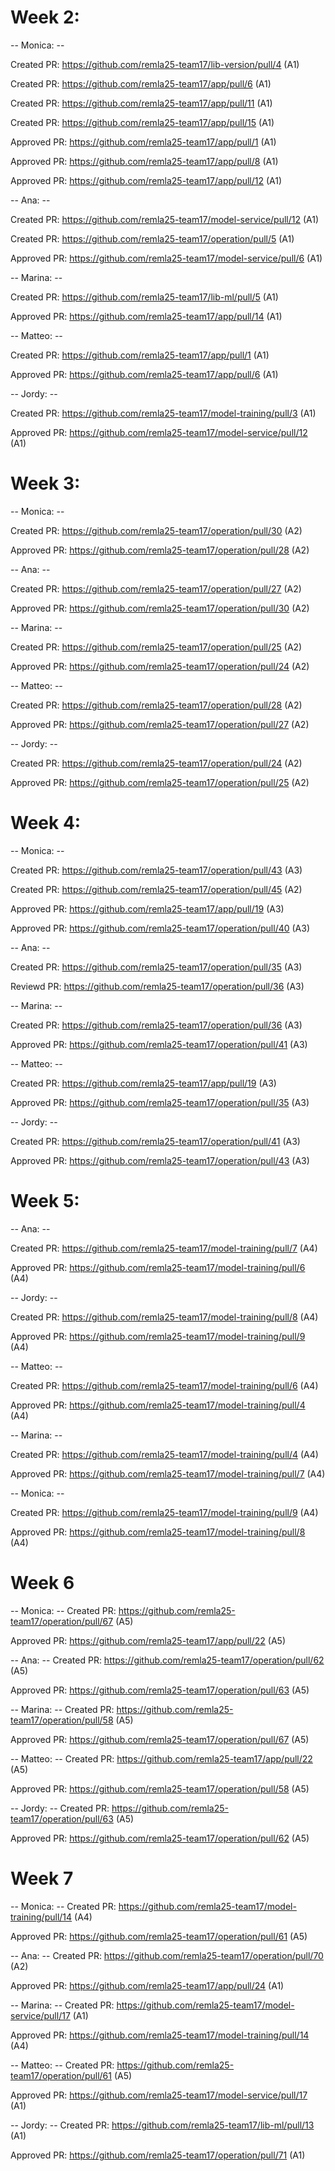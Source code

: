 # Week 2:

-- Monica: --

Created PR: https://github.com/remla25-team17/lib-version/pull/4 (A1)

Created PR: https://github.com/remla25-team17/app/pull/6 (A1)

Created PR: https://github.com/remla25-team17/app/pull/11 (A1)

Created PR: https://github.com/remla25-team17/app/pull/15 (A1)
  
Approved PR: https://github.com/remla25-team17/app/pull/1 (A1)

Approved PR: https://github.com/remla25-team17/app/pull/8 (A1)

Approved PR: https://github.com/remla25-team17/app/pull/12 (A1)

-- Ana: --

Created PR: https://github.com/remla25-team17/model-service/pull/12 (A1)

Created PR: https://github.com/remla25-team17/operation/pull/5 (A1)

Approved PR: https://github.com/remla25-team17/model-service/pull/6 (A1)

-- Marina: --

Created PR: https://github.com/remla25-team17/lib-ml/pull/5 (A1)

Approved PR: https://github.com/remla25-team17/app/pull/14 (A1)

-- Matteo: --

Created PR: https://github.com/remla25-team17/app/pull/1 (A1)
  
Approved PR: https://github.com/remla25-team17/app/pull/6 (A1)

-- Jordy: --

Created PR: https://github.com/remla25-team17/model-training/pull/3 (A1)
  
Approved PR: https://github.com/remla25-team17/model-service/pull/12 (A1)

# Week 3:

-- Monica: --

Created PR: https://github.com/remla25-team17/operation/pull/30 (A2)

Approved PR: https://github.com/remla25-team17/operation/pull/28 (A2)

-- Ana: --

Created PR: https://github.com/remla25-team17/operation/pull/27 (A2)

Approved PR: https://github.com/remla25-team17/operation/pull/30 (A2)

-- Marina: --

Created PR: https://github.com/remla25-team17/operation/pull/25 (A2)

Approved PR: https://github.com/remla25-team17/operation/pull/24 (A2)

-- Matteo: --

Created PR: https://github.com/remla25-team17/operation/pull/28 (A2)

Approved PR: https://github.com/remla25-team17/operation/pull/27 (A2)

-- Jordy: --

Created PR: https://github.com/remla25-team17/operation/pull/24 (A2)

Approved PR: https://github.com/remla25-team17/operation/pull/25 (A2)

# Week 4:

-- Monica: --

Created PR: https://github.com/remla25-team17/operation/pull/43 (A3)

Created PR: https://github.com/remla25-team17/operation/pull/45 (A2)

Approved PR: https://github.com/remla25-team17/app/pull/19 (A3)

Approved PR: https://github.com/remla25-team17/operation/pull/40 (A3)

-- Ana: --

Created PR: https://github.com/remla25-team17/operation/pull/35 (A3)

Reviewd PR: https://github.com/remla25-team17/operation/pull/36 (A3)

-- Marina: --

Created PR: https://github.com/remla25-team17/operation/pull/36 (A3)

Approved PR: https://github.com/remla25-team17/operation/pull/41 (A3)

-- Matteo: --

Created PR: https://github.com/remla25-team17/app/pull/19 (A3)

Approved PR: https://github.com/remla25-team17/operation/pull/35 (A3)

-- Jordy: --

Created PR: https://github.com/remla25-team17/operation/pull/41 (A3)

Approved PR: https://github.com/remla25-team17/operation/pull/43 (A3)


# Week 5:

-- Ana: --

Created PR: https://github.com/remla25-team17/model-training/pull/7 (A4)

Approved PR: https://github.com/remla25-team17/model-training/pull/6 (A4)

-- Jordy: --

Created PR: https://github.com/remla25-team17/model-training/pull/8 (A4)

Approved PR: https://github.com/remla25-team17/model-training/pull/9 (A4)

-- Matteo: --

Created PR: https://github.com/remla25-team17/model-training/pull/6 (A4)

Approved PR: https://github.com/remla25-team17/model-training/pull/4 (A4)

-- Marina: --

Created PR: https://github.com/remla25-team17/model-training/pull/4 (A4)

Approved PR: https://github.com/remla25-team17/model-training/pull/7 (A4)

-- Monica: --

Created PR: https://github.com/remla25-team17/model-training/pull/9 (A4)

Approved PR: https://github.com/remla25-team17/model-training/pull/8 (A4)


# Week 6

-- Monica: --
Created PR: https://github.com/remla25-team17/operation/pull/67 (A5)

Approved PR: https://github.com/remla25-team17/app/pull/22 (A5)

-- Ana: --
Created PR: https://github.com/remla25-team17/operation/pull/62 (A5)

Approved PR: https://github.com/remla25-team17/operation/pull/63 (A5)

-- Marina: --
Created PR: https://github.com/remla25-team17/operation/pull/58 (A5)

Approved PR: https://github.com/remla25-team17/operation/pull/67 (A5)

-- Matteo: --
Created PR: https://github.com/remla25-team17/app/pull/22 (A5)

Approved PR: https://github.com/remla25-team17/operation/pull/58 (A5)

-- Jordy: --
Created PR: https://github.com/remla25-team17/operation/pull/63 (A5)

Approved PR: https://github.com/remla25-team17/operation/pull/62 (A5)

# Week 7

-- Monica: --
Created PR: https://github.com/remla25-team17/model-training/pull/14 (A4)

Approved PR: https://github.com/remla25-team17/operation/pull/61 (A5)

-- Ana: --
Created PR: https://github.com/remla25-team17/operation/pull/70 (A2)

Approved PR: https://github.com/remla25-team17/app/pull/24 (A1)

-- Marina: --
Created PR: https://github.com/remla25-team17/model-service/pull/17 (A1)

Approved PR: https://github.com/remla25-team17/model-training/pull/14 (A4)

-- Matteo: --
Created PR: https://github.com/remla25-team17/operation/pull/61 (A5)

Approved PR: https://github.com/remla25-team17/model-service/pull/17 (A1)

-- Jordy: --
Created PR: https://github.com/remla25-team17/lib-ml/pull/13 (A1)

Approved PR: https://github.com/remla25-team17/operation/pull/71 (A1)
